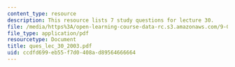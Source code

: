 ```yaml
---
content_type: resource
description: This resource lists 7 study questions for lecture 30.
file: /media/https%3A/open-learning-course-data-rc.s3.amazonaws.com/9-01-neuroscience-and-behavior-fall-2003/ccdfd699eb55f7d0408ad89564666664_ques_lec_30_2003.pdf
file_type: application/pdf
resourcetype: Document
title: ques_lec_30_2003.pdf
uid: ccdfd699-eb55-f7d0-408a-d89564666664
---
```

